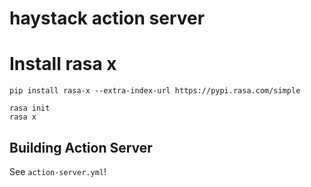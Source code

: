 # haystack action server


# Install rasa x

```
pip install rasa-x --extra-index-url https://pypi.rasa.com/simple
```


```
rasa init
rasa x
```

## Building Action Server

See `action-server.yml`!
